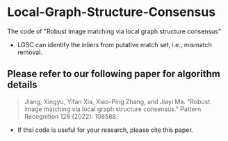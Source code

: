 # Local-Graph-Structure-Consensus
The code of "Robust image matching via local graph structure consensus"
- LGSC can identify the inliers from putative match set, i.e., mismatch removal.
## Please refer to our following paper for algorithm details
>Jiang, Xingyu, Yifan Xia, Xiao-Ping Zhang, and Jiayi Ma. "Robust image matching via local graph structure consensus." Pattern Recognition 126 (2022): 108588.
- If thsi code is useful for your research, please cite this paper.
